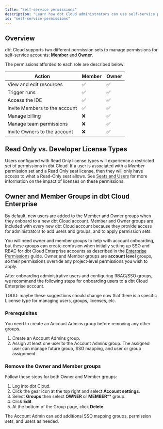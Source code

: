 ```yaml
---
title: "Self-service permissions"
description: "Learn how dbt Cloud administrators can use self-service permissions to control access in a dbt Cloud account."
id: "self-service-permissions"
---
```

## Overview

dbt Cloud supports two different permission sets to manage permissions for self-service accounts: **Member** and **Owner**.  

The permissions afforded to each role are described below:

| Action | Member | Owner |
| ------ | ------ | ----- |
| View and edit resources | ✅ | ✅ |
| Trigger runs | ✅ | ✅ |
| Access the IDE | ✅ | ✅ |
| Invite Members to the account | ✅ | ✅ |
| Manage billing | ❌ | ✅ |
| Manage team permissions | ❌ | ✅ |
| Invite Owners to the account | ❌ | ✅ |

## Read Only vs. Developer License Types

Users configured with Read Only license types will experience a restricted set of permissions in dbt Cloud. If a user is associated with a _Member_ permission set and a Read Only seat license, then they will only have access to what a Read-Only seat allows. See [Seats and Users](/docs/cloud/manage-access/seats-and-users) for more information on the impact of licenses on these permissions.

## Owner and Member Groups in dbt Cloud Enterprise  

By default, new users are added to the Member and Owner groups when they onboard to a new dbt Cloud account. Member and Owner groups are included with every new dbt Cloud account because they provide access for administrators to add users and groups, and to apply permission sets.

You will need owner and member groups to help with account onboarding, but these groups can create confusion when initially setting up SSO and RBAC for dbt Cloud Enterprise accounts as described in the [Enterprise Permissions](enterprise-permissions) guide. Owner and Member groups are **account level** groups, so their permissions override any project-level permissions you wish to apply.

After onboarding administrative users and configuring RBAC/SSO groups, we recommend the following steps for onboarding users to a dbt Cloud Enterprise account.

TODO: maybe these suggestions should change now that there is a specific License type for managing users, groups, licenses, etc.

### Prerequisites

You need to create an Account Admins group before removing any other groups.

1. Create an Account Admins group.  
2. Assign at least one user to the Account Admins group. The assigned user can manage future group, SSO mapping, and user or group assignment.

### Remove the Owner and Member groups

Follow these steps for both Owner and Member groups:

1. Log into dbt Cloud.
2. Click the gear icon at the top right and select **Account settings**.
3. Select **Groups** then select **OWNER** or **MEMBER**** group.  
4. Click **Edit**.
5. At the bottom of the Group page, click **Delete**.

The Account Admin can add additional SSO mapping groups, permission sets, and users as needed.
